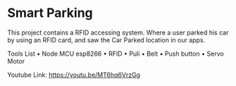 # Smart Parking

This project contains a RFID accessing system. Where a user parked his car by using an RFID card, and saw the Car Parked location in our apps.

Tools List
•	Node MCU esp8266
•	RFID
•	Puli
•	Belt
•	Push button
•	Servo Motor

Youtube Link: https://youtu.be/MT6hq6VrzGg
